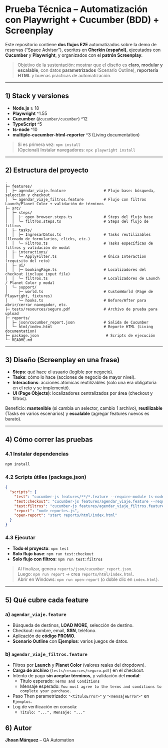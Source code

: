 # Prueba Técnica – Automatización con Playwright + Cucumber (BDD) + Screenplay

Este repositorio contiene **dos flujos E2E** automatizados sobre la demo de reservas (“Space Advisor”), escritos en **Gherkin (español)**, ejecutados con **Cucumber** y **Playwright**, y organizados con el **patrón Screenplay**.

> Objetivo de la sustentación: mostrar que el diseño es **claro, modular y escalable**, con datos **parametrizados** (Scenario Outline), **reportería HTML** y buenas prácticas de automatización.

---

## 1) Stack y versiones
- **Node.js** ≥ 18  
- **Playwright** ^1.55  
- **Cucumber** (`@cucumber/cucumber`) ^12  
- **TypeScript** ^5  
- **ts-node** ^10  
- **multiple-cucumber-html-reporter** ^3 (Living documentation)

> Si es primera vez: `npm install`  
> (Opcional) Instalar navegadores: `npx playwright install`

---

## 2) Estructura del proyecto

```
.
├─ features/
│  ├─ agendar_viaje.feature                 # Flujo base: búsqueda, selección y checkout
│  └─ agendar_viaje_filtros.feature         # Flujo con filtros Launch/Planet Color + validación de términos
├─ src/
│  ├─ steps/
│  │  ├─ open_browser.steps.ts              # Steps del flujo base
│  │  └─ filtros.steps.ts                   # Steps del flujo de filtros
│  ├─ tasks/
│  │  ├─ IngresarDatos.ts                   # Tasks reutilizables (llenado de formularios, clicks, etc.)
│  │  └─ Filtros.ts                         # Tasks específicas de filtros y validación de modal
│  ├─ interactions/
│  │  └─ ApplyFilter.ts                     # Única Interaction (requisito del reto)
│  ├─ ui/
│  │  ├─ bookingPage.ts                     # Localizadores del checkout (incluye input file)
│  │  └─ filtros.ts                         # Localizadores de Launch / Planet Color y modal
│  └─ support/
│     ├─ world.ts                           # CustomWorld (Page de Playwright, fixtures)
│     └─ hooks.ts                           # Before/After para abrir/cerrar navegador, etc.
├─ tests/resources/seguro.pdf               # Archivo de prueba para upload
├─ reports/                                 
│  ├─ json/cucumber_report.json             # Salida de Cucumber
│  └─ html/index.html                       # Reporte HTML (Living documentation)
├─ package.json                              # Scripts de ejecución
└─ README.md
```

---

## 3) Diseño (Screenplay en una frase)
- **Steps**: qué hace el usuario (legible por negocio).  
- **Tasks**: cómo lo hace (acciones de negocio de mayor nivel).  
- **Interactions**: acciones atómicas reutilizables (solo una era obligatoria en el reto y se implementó).  
- **UI (Page Objects)**: localizadores centralizados por área (checkout y filtros).  

Beneficio: **mantenible** (si cambia un selector, cambio 1 archivo), **reutilizable** (Tasks en varios escenarios) y **escalable** (agregar features nuevos es barato).

---

## 4) Cómo correr las pruebas

### 4.1 Instalar dependencias
```bash
npm install
```

### 4.2 Scripts útiles (package.json)
```json
{
  "scripts": {
    "test": "cucumber-js features/**/*.feature --require-module ts-node/register --require src/steps/**/*.ts --format json:reports/json/cucumber_report.json",
    "test:checkout": "cucumber-js features/agendar_viaje.feature --require-module ts-node/register --require src/steps/**/*.ts --format json:reports/json/cucumber_report.json",
    "test:filtros": "cucumber-js features/agendar_viaje_filtros.feature --require-module ts-node/register --require src/steps/**/*.ts --format json:reports/json/cucumber_report.json",
    "report": "node reportes.js",
    "open-report": "start reports/html/index.html"
  }
}
```

### 4.3 Ejecutar
- **Todo el proyecto**: `npm test`  
- **Solo flujo base**: `npm run test:checkout`  
- **Solo flujo con filtros**: `npm run test:filtros`  

> Al finalizar, genera `reports/json/cucumber_report.json`.  
> Luego: `npm run report` → crea `reports/html/index.html`.  
> Abrir en Windows: `npm run open-report` (o doble clic en `index.html`).  

---

## 5) Qué cubre cada feature

### a) `agendar_viaje.feature`
- Búsqueda de destinos, **LOAD MORE**, selección de destino.  
- Checkout: nombre, email, **SSN**, teléfono.  
- Aplicación de **código PROMO**.  
- **Scenario Outline** con **Ejemplos**: varios juegos de datos.  

### b) `agendar_viaje_filtros.feature`
- Filtros por **Launch** y **Planet Color** (valores reales del dropdown).  
- **Carga de archivo** (`tests/resources/seguro.pdf`) en el checkout.  
- Intento de pago **sin aceptar términos**, y validación del **modal**:  
  - Título esperado: `Terms and Conditions`  
  - Mensaje esperado: `You must agree to the terms and conditions to complete your purchase.`  
- Paso Then parametrizado: `"<tituloError>"` y `"<mensajeError>"` en `Ejemplos`.  
- Log de verificación en consola:  
  - `Título: "...", Mensaje: "..."`  

## 6) Autor
**Jhoan Márquez** – QA Automation

